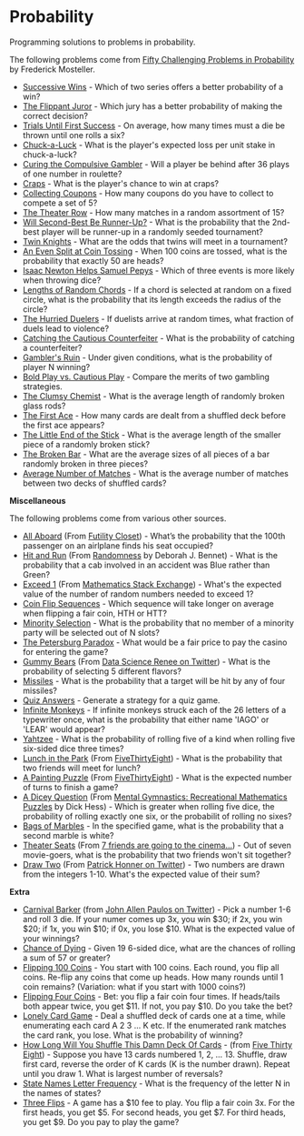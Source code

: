 Probability
===========

Programming solutions to problems in probability.

The following problems come from [Fifty Challenging Problems in Probability](http://www.amazon.com/gp/product/B00A3M0VV8) by Frederick Mosteller.

* [Successive Wins](scripts/successive_wins.py) - Which of two series offers a better probability of a win?
* [The Flippant Juror](scripts/flippant_juror.py) - Which jury has a better probability of making the correct decision?
* [Trials Until First Success](scripts/trials_until_success.py) - On average, how many times must a die be thrown until one rolls a six?
* [Chuck-a-Luck](scripts/chuck_a_luck.py) - What is the player's expected loss per unit stake in chuck-a-luck?
* [Curing the Compulsive Gambler](scripts/curing_the_compulsive_gambler.py) - Will a player be behind after 36 plays of one number in roulette?
* [Craps](scripts/craps.py) - What is the player's chance to win at craps?
* [Collecting Coupons](scripts/collecting_coupons.py) - How many coupons do you have to collect to compete a set of 5?
* [The Theater Row](scripts/theater_row.py) - How many matches in a random assortment of 15?
* [Will Second-Best Be Runner-Up?](scripts/second_best.py) - What is the probability that the 2nd-best player will be runner-up in a randomly seeded tournament?
* [Twin Knights](scripts/twin_knights.py) - What are the odds that twins will meet in a tournament?
* [An Even Split at Coin Tossing](scripts/even_split.py) - When 100 coins are tossed, what is the probability that exactly 50 are heads?
* [Isaac Newton Helps Samuel Pepys](scripts/newton_helps_pepys.py) - Which of three events is more likely when throwing dice?
* [Lengths of Random Chords](scripts/length_of_random_chords.py) - If a chord is selected at random on a fixed circle, what is the probability that its length exceeds the radius of the circle?
* [The Hurried Duelers](scripts/hurried_duelers.py) - If duelists arrive at random times, what fraction of duels lead to violence?
* [Catching the Cautious Counterfeiter](scripts/catching_the_cautious_counterfeiter.py) - What is the probability of catching a counterfeiter?
* [Gambler's Ruin](scripts/gamblers_ruin.py) - Under given conditions, what is the probability of player N winning?
* [Bold Play vs. Cautious Play](scripts/bold_play_vs_cautious_play.py) - Compare the merits of two gambling strategies.
* [The Clumsy Chemist](scripts/clumsy_chemist.py) - What is the average length of randomly broken glass rods?
* [The First Ace](scripts/first_ace.py) - How many cards are dealt from a shuffled deck before the first ace appears?
* [The Little End of the Stick](scripts/little_end_of_the_stick.py) - What is the average length of the smaller piece of a randomly broken stick?
* [The Broken Bar](scripts/broken_bar.py) - What are the average sizes of all pieces of a bar randomly broken in three pieces?
* [Average Number of Matches](scripts/average_number_of_matches.py) - What is the average number of matches between two decks of shuffled cards?

**Miscellaneous**

The following problems come from various other sources.

* [All Aboard](scripts/all_aboard.py) (From [Futility Closet](https://www.futilitycloset.com/2012/02/29/all-aboard-5/)) - What’s the probability that the 100th passenger on an airlplane finds his seat occupied?
* [Hit and Run](scripts/hit_and_run.py) (From [Randomness](https://www.amazon.com/Randomness-Deborah-J-Bennett/dp/0674107462/ref=asap_bc?ie=UTF8) by Deborah J. Bennet) - What is the probability that a cab involved in an accident was Blue rather than Green?
* [Exceed 1](scripts/exceed_1.py) (From [Mathematics Stack Exchange](http://math.stackexchange.com/questions/111314/choose-a-random-number-between-0-and-1-and-record-its-value-keep-doing-it-until)) - What's the expected value of the number of random numbers needed to exceed 1?
* [Coin Flip Sequences](scripts/coin_flip_sequences.py) - Which sequence will take longer on average when flipping a fair coin, HTH or HTT?
* [Minority Selection](scripts/minority_selection.py) - What is the probability that no member of a minority party will be selected out of N slots?
* [The Petersburg Paradox](scripts/petersburg_paradox.py) - What would be a fair price to pay the casino for entering the game?
* [Gummy Bears](scripts/gummy_bears.py) (From [Data Science Renee on Twitter](https://twitter.com/BecomingDataSci/status/826635249341911044)) - What is the probability of selecting 5 different flavors?
* [Missiles](scripts/missiles.py) - What is the probability that a target will be hit by any of four missiles?
* [Quiz Answers](scripts/quiz_answers.py) - Generate a strategy for a quiz game.
* [Infinite Monkeys](scripts/infinite_monkeys.py) - If infinite monkeys struck each of the 26 letters of a typewriter once, what is the probability that either name 'IAGO' or 'LEAR' would appear?
* [Yahtzee](scripts/yahtzee.py) - What is the probability of rolling five of a kind when rolling five six-sided dice three times?
* [Lunch in the Park](scripts/lunch_in_the_park.py) (From [FiveThirtyEight](https://fivethirtyeight.com/features/what-are-the-chances-well-meet-for-lunch/)) - What is the probability that two friends will meet for lunch?
* [A Painting Puzzle](scripts/painting_puzzle.py) (From [FiveThirtyEight](https://fivethirtyeight.com/features/can-you-solve-these-colorful-puzzles/)) - What is the expected number of turns to finish a game?
* [A Dicey Question](scripts/dicey_question.py) (From [Mental Gymnastics: Recreational Mathematics Puzzles](https://www.amazon.com/Mental-Gymnastics-Recreational-Mathematics-Puzzles/dp/0486480542/ref=asap_bc?ie=UTF8) by Dick Hess) - Which is greater when rolling five dice, the probability of rolling exactly one six, or the probabilit of rolling no sixes?
* [Bags of Marbles](scripts/bags_of_marbles.py) - In the specified game, what is the probability that a second marble is white?
* [Theater Seats](scripts/theater_seats.py) (From [7 friends are going to the cinema...](https://math.stackexchange.com/q/2332589/271304)) - Out of seven movie-goers, what is the probability that two friends won't sit together?
* [Draw Two](scripts/draw_two.py) (From [Patrick Honner on Twitter](https://twitter.com/MrHonner/status/917546796322377728)) - Two numbers are drawn from the integers 1-10. What's the expected value of their sum?

**Extra**

* [Carnival Barker](scripts/carnival_barker.py) (from [John Allen Paulos on Twitter](https://twitter.com/JohnAllenPaulos/status/1050387226499133445)) - Pick a number 1-6 and roll 3 die. If your numer comes up 3x, you win $30; if 2x, you win $20; if 1x, you win $10; if 0x, you lose $10. What is the expected value of your winnings?
* [Chance of Dying](scripts/chance_of_dying.py) - Given 19 6-sided dice, what are the chances of rolling a sum of 57 or greater? 
* [Flipping 100 Coins](scripts/flipping_n_coins.py) - You start with 100 coins. Each round, you flip all coins. Re-flip any coins that come up heads. How many rounds until 1 coin remains? (Variation: what if you start with 1000 coins?)
* [Flipping Four Coins](scripts/four_flips.py) - Bet: you flip a fair coin four times. If heads/tails both appear twice, you get $11. If not, you pay $10. Do you take the bet?
* [Lonely Card Game](scripts/lonely_card_game.py) - Deal a shuffled deck of cards one at a time, while enumerating each card A 2 3 ... K etc. If the enumerated rank matches the card rank, you lose. What is the probability of winning?
* [How Long Will You Shuffle This Damn Deck Of Cards](scripts/specific_shuffling_problem.py) - (from [Five Thirty Eight](https://fivethirtyeight.com/features/how-long-will-you-shuffle-this-damn-deck-of-cards/)) - Suppose you have 13 cards numbered 1, 2, ... 13. Shuffle, draw first card, reverse the order of K cards (K is the number drawn). Repeat until you draw 1. What is largest number of reversals?
* [State Names Letter Frequency](scripts/state_names.py) - What is the frequency of the letter N in the names of states?
* [Three Flips](scripts/three_flips.py) - A game has a $10 fee to play. You flip a fair coin 3x. For the first heads, you get $5. For second heads, you get $7. For third heads, you get $9. Do you pay to play the game?
